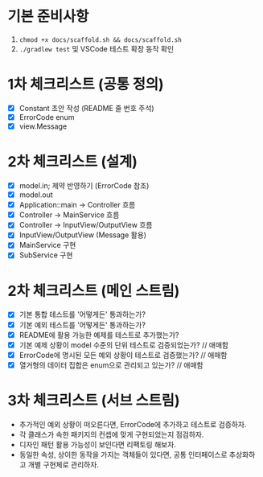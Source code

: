 # 기본 준비사항

1. `chmod +x docs/scaffold.sh && docs/scaffold.sh`
2. `./gradlew test` 및 VSCode 테스트 확장 동작 확인

# 1차 체크리스트 (공통 정의)

- [x] Constant 초안 작성 (README 줄 번호 주석)
- [x] ErrorCode enum
- [x] view.Message

# 2차 체크리스트 (설계)

- [x] model.in; 제약 반영하기 (ErrorCode 참조)
- [x] model.out
- [x] Application::main -> Controller 흐름
- [x] Controller -> MainService 흐름
- [x] Controller -> InputView/OutputView 흐름
- [x] InputView/OutputView (Message 활용)
- [x] MainService 구현
- [x] SubService 구현

# 2차 체크리스트 (메인 스트림)

- [x] 기본 통합 테스트를 '어떻게든' 통과하는가?
- [x] 기본 예외 테스트를 '어떻게든' 통과하는가?
- [x] README에 활용 가능한 예제를 테스트로 추가했는가?
- [x] 기본 예제 상황이 model 수준의 단위 테스트로 검증되었는가? // 애매함
- [x] ErrorCode에 명시된 모든 예외 상황이 테스트로 검증했는가? // 애매함
- [x] 열거형의 데이터 집합은 enum으로 관리되고 있는가? // 애매함

# 3차 체크리스트 (서브 스트림)

- 추가적인 예외 상황이 떠오른다면, ErrorCode에 추가하고 테스트로 검증하자.
- 각 클래스가 속한 패키지의 컨셉에 맞게 구현되었는지 점검하자.
- 디자인 패턴 활용 가능성이 보인다면 리팩토링 해보자.
- 동일한 속성, 상이한 동작을 가지는 객체들이 있다면, 공통 인터페이스로 추상화하고 개별 구현체로 관리하자.
